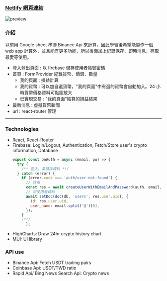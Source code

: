 ### [Netlify 網頁連結](https://crypto-profit-web.netlify.app/)

![preview](https://github.com/miamai/Crypto-Profit-Caculator/blob/main/public/preview.png)

### 介紹

以前用 Google sheet 串聯 Binance Api 來計算，因此學習後希望能製作一個 web app 計算外，並且能有更多功能，所以後面加上紀錄保存、即時消息、存取最愛等使用。

- 登入登出頁面 : 以 firebase 儲存使用者帳號密碼
- 首頁 : FormProvider 紀錄貨幣、價錢、數量
  - 我的頁面 : 損益計算
  - 我的貨幣 : 可以加自選貨幣，"我的頁面"中有選的貨幣會自動加入。24 小時貨幣價格資料可點圖放大
  - 已實現交易 : "我的頁面"結算的損益結果
- 最新消息 : 虛擬貨幣新聞
- url : react-router 管理

---

### Technologies

- React, React-Router
- Firebase: Login/Logout, Authentication, Fetch/Store user's crypto
  information, Database
  ```javascript
  export const onAuth = async (email, pw) => {
    try {
      /** 登入，拿儲存資料 **/
    } catch (error) {
      if (error.code === 'auth/user-not-found') {
        // 註冊
        const res = await createUserWithEmailAndPassword(auth, email, pw);
        // 加使用者資料
        await setDoc(doc(db, 'users', res.user.uid), {
          id: res.user.uid,
          user_name: email.split('@')[0],
        });
      }
      /**/
        };
  ```
- HighCharts: Draw 24hr crypto history chart
- MUI: UI library

### API use

- Binance Api: Fetch USDT trading pairs
- Coinbase Api: USDT/TWD ratio
- Rapid Api/ Bing News Search Api: Crypto news
